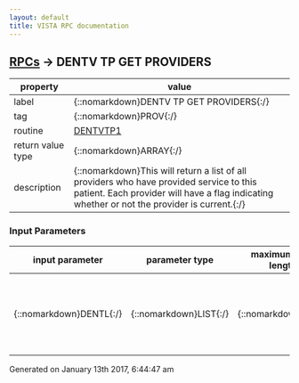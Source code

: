 ```yaml
---
layout: default
title: VISTA RPC documentation
---
```




## [RPCs](TableOfContent.md) &#8594; DENTV TP GET PROVIDERS 

 property | value 
--- | --- 
 label | {::nomarkdown}DENTV TP GET PROVIDERS{:/}
 tag | {::nomarkdown}PROV{:/}
 routine | [DENTVTP1](http://code.osehra.org/dox/Routine_DENTVTP1_source.html)
 return value type | {::nomarkdown}ARRAY{:/}
 description | {::nomarkdown}This will return a list of all providers who have provided service to this patient.  Each provider will have a flag indicating whether or not the provider is current.{:/}

### Input Parameters

| input parameter | parameter type | maximum data length | required | description | 
| --- | --- | --- | --- | --- | 
| {::nomarkdown}DENTL{:/} | {::nomarkdown}LIST{:/} | {::nomarkdown}30{:/} | {::nomarkdown}true{:/} | {::nomarkdown}DENTL(\StartDate\) - optional - start date in FM format - default = 0DENTL(\EndDate\)   - optional - end date in FM format  - default = todayDENTL(\Patient\)   - required - pointer to PATIENT file{:/} | 




 Generated on January 13th 2017, 6:44:47 am